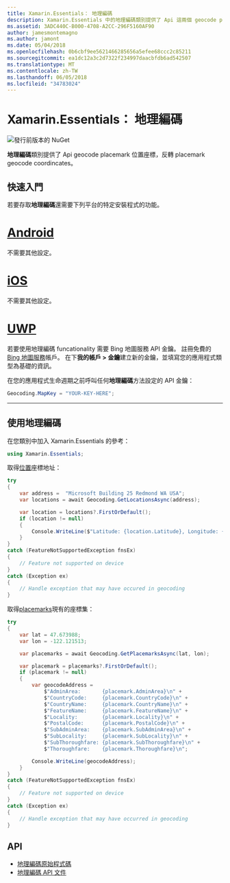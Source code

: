 ```yaml
---
title: Xamarin.Essentials： 地理編碼
description: Xamarin.Essentials 中的地理編碼類別提供了 Api 這兩個 geocode placemark 位置座標，反轉 placemark geocode 座標。
ms.assetid: 3ADC440C-B000-4708-A2CC-296F5160AF90
author: jamesmontemagno
ms.author: jamont
ms.date: 05/04/2018
ms.openlocfilehash: 0b6cbf9ee5621466285656a5efee68ccc2c85211
ms.sourcegitcommit: ea1dc12a3c2d7322f234997daacbfdb6ad542507
ms.translationtype: MT
ms.contentlocale: zh-TW
ms.lasthandoff: 06/05/2018
ms.locfileid: "34783024"
---
```

# <a name="xamarinessentials-geocoding"></a>Xamarin.Essentials： 地理編碼

![發行前版本的 NuGet](~/media/shared/pre-release.png)

**地理編碼**類別提供了 Api geocode placemark 位置座標，反轉 placemark geocode coordincates。

## <a name="getting-started"></a>快速入門

若要存取**地理編碼**還需要下列平台的特定安裝程式的功能。

# <a name="androidtabandroid"></a>[Android](#tab/android)

不需要其他設定。

# <a name="iostabios"></a>[iOS](#tab/ios)

不需要其他設定。

# <a name="uwptabuwp"></a>[UWP](#tab/uwp)

若要使用地理編碼 funcationality 需要 Bing 地圖服務 API 金鑰。 註冊免費的[Bing 地圖服務](https://www.bingmapsportal.com/)帳戶。 在下**我的帳戶 > 金鑰**建立新的金鑰，並填寫您的應用程式類型為基礎的資訊。

在您的應用程式生命週期之前呼叫任何**地理編碼**方法設定的 API 金鑰：

```csharp
Geocoding.MapKey = "YOUR-KEY-HERE";
```

-----

## <a name="using-geocoding"></a>使用地理編碼

在您類別中加入 Xamarin.Essentials 的參考：

```csharp
using Xamarin.Essentials;
```

取得[位置](xref:Xamarin.Essentials.Location)座標地址：

```csharp
try
{
    var address =  "Microsoft Building 25 Redmond WA USA";
    var locations = await Geocoding.GetLocationsAsync(address);

    var location = locations?.FirstOrDefault();
    if (location != null)
    {
        Console.WriteLine($"Latitude: {location.Latitude}, Longitude: {location.Longitude}");
    }
}
catch (FeatureNotSupportedException fnsEx)
{
    // Feature not supported on device
}
catch (Exception ex)
{
    // Handle exception that may have occured in geocoding
}
```

取得[placemarks](xref:Xamarin.Essentials.Placemark)現有的座標集：

```csharp
try
{
    var lat = 47.673988;
    var lon = -122.121513;

    var placemarks = await Geocoding.GetPlacemarksAsync(lat, lon);

    var placemark = placemarks?.FirstOrDefault();
    if (placemark != null)
    {
        var geocodeAddress =
            $"AdminArea:       {placemark.AdminArea}\n" +
            $"CountryCode:     {placemark.CountryCode}\n" +
            $"CountryName:     {placemark.CountryName}\n" +
            $"FeatureName:     {placemark.FeatureName}\n" +
            $"Locality:        {placemark.Locality}\n" +
            $"PostalCode:      {placemark.PostalCode}\n" +
            $"SubAdminArea:    {placemark.SubAdminArea}\n" +
            $"SubLocality:     {placemark.SubLocality}\n" +
            $"SubThoroughfare: {placemark.SubThoroughfare}\n" +
            $"Thoroughfare:    {placemark.Thoroughfare}\n";

        Console.WriteLine(geocodeAddress);
    }
}
catch (FeatureNotSupportedException fnsEx)
{
    // Feature not supported on device
}
catch (Exception ex)
{
    // Handle exception that may have occurred in geocoding
}
```

## <a name="api"></a>API

- [地理編碼原始程式碼](https://github.com/xamarin/Essentials/tree/master/Xamarin.Essentials/Geocoding)
- [地理編碼 API 文件](xref:Xamarin.Essentials.Geocoding)
